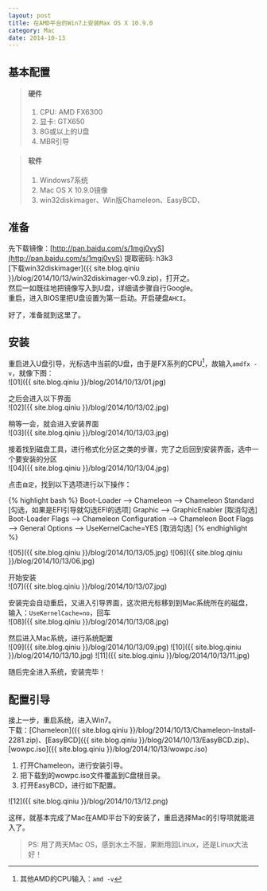 ```yaml
---
layout: post
title: 在AMD平台的Win7上安装Max OS X 10.9.0
category: Mac
date: 2014-10-13
---
```


## 基本配置

> #### 硬件
> 1. CPU: AMD FX6300
> 2. 显卡: GTX650
> 3. 8G或以上的U盘 
> 4. MBR引导

> #### 软件
> 1. Windows7系统
> 2. Mac OS X 10.9.0镜像
> 3. win32diskimager、Win版Chameleon、EasyBCD、


## 准备

先下载镜像：[http://pan.baidu.com/s/1mgj0vyS](http://pan.baidu.com/s/1mgj0vyS) 提取密码: h3k3  
[下载win32diskimager]({{ site.blog.qiniu }}/blog/2014/10/13/win32diskimager-v0.9.zip)，打开之。  
然后一如既往地把镜像写入到U盘，详细请步骤自行Google。  
重启，进入BIOS里把U盘设置为第一启动。开启硬盘`AHCI`。

好了，准备就到这里了。

<!-- more -->

## 安装

重启进入U盘引导，光标选中当前的U盘，由于是FX系列的CPU[^1]，故输入`amdfx -v`，就像下图：  
![01]({{ site.blog.qiniu }}/blog/2014/10/13/01.jpg)

之后会进入以下界面  
![02]({{ site.blog.qiniu }}/blog/2014/10/13/02.jpg)

稍等一会，就会进入安装界面  
![03]({{ site.blog.qiniu }}/blog/2014/10/13/03.jpg)

接着找到磁盘工具，进行格式化分区之类的步骤，完了之后回到安装界面，选中一个要安装的分区  
![04]({{ site.blog.qiniu }}/blog/2014/10/13/04.jpg)

点击`自定`，找到以下选项进行以下操作：

{% highlight bash %}
Boot-Loader --> Chameleon --> Chameleon Standard                                                                     [勾选，如果是EFI引导就勾选EFI的选项]
Graphic --> GraphicEnabler                                                                                           [取消勾选]
Boot-Loader Flags --> Chameleon Configuration --> Chameleon Boot Flags --> General Options --> UseKernelCache=YES    [取消勾选]
{% endhighlight %}

![05]({{ site.blog.qiniu }}/blog/2014/10/13/05.jpg)
![06]({{ site.blog.qiniu }}/blog/2014/10/13/06.jpg)

开始安装  
![07]({{ site.blog.qiniu }}/blog/2014/10/13/07.jpg)

安装完会自动重启，又进入引导界面，这次把光标移到到Mac系统所在的磁盘，输入：`UseKernelCache=no`，回车  
![08]({{ site.blog.qiniu }}/blog/2014/10/13/08.jpg)

然后进入Mac系统，进行系统配置  
![09]({{ site.blog.qiniu }}/blog/2014/10/13/09.jpg)
![10]({{ site.blog.qiniu }}/blog/2014/10/13/10.jpg)
![11]({{ site.blog.qiniu }}/blog/2014/10/13/11.jpg)

随后完全进入系统，安装完毕！


## 配置引导

接上一步，重启系统，进入Win7。  
下载：[Chameleon]({{ site.blog.qiniu }}/blog/2014/10/13/Chameleon-Install-2281.zip)、[EasyBCD]({{ site.blog.qiniu }}/blog/2014/10/13/EasyBCD.zip)、[wowpc.iso]({{ site.blog.qiniu }}/blog/2014/10/13/wowpc.iso)

1. 打开Chameleon，进行安装引导。
2. 把下载到的wowpc.iso文件覆盖到C盘根目录。
3. 打开EasyBCD，进行如下配置。

![12]({{ site.blog.qiniu }}/blog/2014/10/13/12.png)

这样，就基本完成了Mac在AMD平台下的安装了，重启选择Mac的引导项就能进入了。

> PS: 用了两天Mac OS，感到水土不服，果断用回Linux，还是Linux大法好！

[^1]: 其他AMD的CPU输入：`amd -v`

